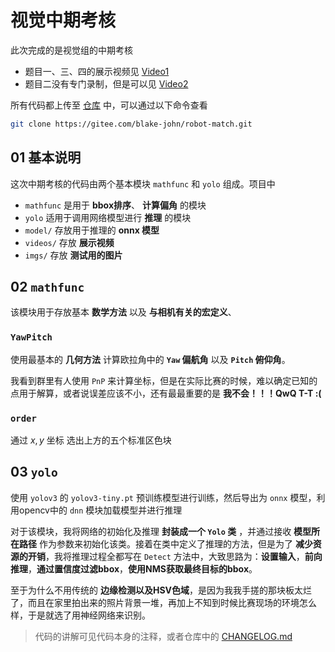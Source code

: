 # 视觉中期考核

此次完成的是视觉组的中期考核

* 题目一、三、四的展示视频见 [Video1](videos/1.mkv)
* 题目二没有专门录制，但是可以见 [Video2](videos/2.mp4)

所有代码都上传至 [仓库](https://gitee.com/blake-john/robot-match/tree/master/ComputerVision/MidTermAssessment) 中，可以通过以下命令查看

```bash
git clone https://gitee.com/blake-john/robot-match.git
```

## 01 基本说明

这次中期考核的代码由两个基本模块 `mathfunc` 和 `yolo` 组成。项目中

* `mathfunc` 是用于 **bbox排序**、 **计算偏角** 的模块
* `yolo` 适用于调用网络模型进行 **推理** 的模块
* `model/` 存放用于推理的 **onnx 模型**
* `videos/` 存放 **展示视频**
* `imgs/` 存放 **测试用的图片**

## 02  `mathfunc` 

该模块用于存放基本 **数学方法** 以及 **与相机有关的宏定义**、

### `YawPitch` 

使用最基本的 **几何方法** 计算欧拉角中的 **`Yaw` 偏航角** 以及 **`Pitch` 俯仰角**。

我看到群里有人使用 `PnP` 来计算坐标，但是在实际比赛的时候，难以确定已知的点用于解算，或者说误差应该不小，还有最最重要的是 **我不会！！！QwQ T-T :(**

### `order`

通过 $x, y$ 坐标 选出上方的五个标准区色块

## 03 `yolo`

使用 `yolov3` 的 `yolov3-tiny.pt` 预训练模型进行训练，然后导出为 `onnx` 模型，利用opencv中的 `dnn` 模块加载模型并进行推理

对于该模块，我将网络的初始化及推理 **封装成一个 `Yolo` 类** ，并通过接收 **模型所在路径** 作为参数来初始化该类。接着在类中定义了推理的方法，但是为了 **减少资源的开销**，我将推理过程全都写在 `Detect` 方法中，大致思路为：**设置输入**，**前向推理**，**通过置信度过滤bbox**，**使用NMS获取最终目标的bbox**。

至于为什么不用传统的 **边缘检测以及HSV色域**，是因为我我手搓的那块板太烂了，而且在家里拍出来的照片背景一堆，再加上不知到时候比赛现场的环境怎么样，于是就选了用神经网络来识别。

> 代码的讲解可见代码本身的注释，或者仓库中的 [CHANGELOG.md](https://gitee.com/blake-john/robot-match/blob/master/CHANGELOG.md)